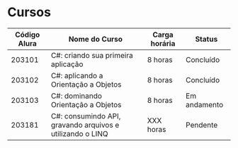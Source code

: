 # Cursos

| Código Alura | Nome do Curso                                             | Carga horária | Status       |
| ------------ | --------------------------------------------------------- | ------------- | ------------ |
| 203101       | C#: criando sua primeira aplicação                        | 8 horas       | Concluído    |
| 203102       | C#: aplicando a Orientação a Objetos                      | 8 horas       | Concluído    |
| 203103       | C#: dominando Orientação a Objetos                        | 8 horas       | Em andamento |
| 203181       | C#: consumindo API, gravando arquivos e utilizando o LINQ | XXX horas     | Pendente     |

